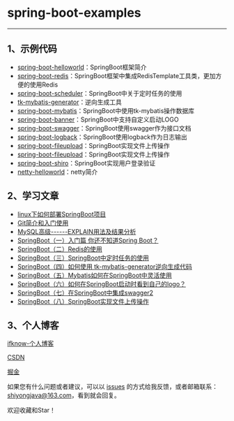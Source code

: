 # spring-boot-examples


------
## 1、示例代码

- [spring-boot-helloworld](https://github.com/ifknow/spring-boot-examples/tree/master/spring-boot-helloworld)：SpringBoot框架简介
- [spring-boot-redis](https://github.com/ifknow/spring-boot-examples/tree/master/spring-boot-redis)：SpringBoot框架中集成RedisTemplate工具类，更加方便的使用Redis 
- [spring-boot-scheduler](https://github.com/ifknow/spring-boot-examples/tree/master/spring-boot-scheduler)：SpringBoot中关于定时任务的使用
- [tk-mybatis-generator](https://github.com/ifknow/spring-boot-examples/tree/master/tk-mybatis-generator)：逆向生成工具
- [spring-boot-mybatis](https://github.com/ifknow/spring-boot-examples/tree/master/spring-boot-mybatis)：SpringBoot中使用tk-mybatis操作数据库
- [spring-boot-banner](https://github.com/ifknow/spring-boot-examples/tree/master/spring-boot-banner)：SpringBoot中支持自定义启动LOGO
- [spring-boot-swagger](https://github.com/ifknow/spring-boot-examples/tree/master/spring-boot-swagger)：SpringBoot使用swagger作为接口文档
- [spring-boot-logback](https://github.com/ifknow/spring-boot-examples/tree/master/spring-boot-logback)：SpringBoot使用logback作为日志输出
- [spring-boot-fileupload](https://github.com/ifknow/spring-boot-examples/tree/master/spring-boot-fileupload)：SpringBoot实现文件上传操作
- [spring-boot-fileupload](https://github.com/ifknow/spring-boot-examples/tree/master/spring-boot-fileupload)：SpringBoot实现文件上传操作
- [spring-boot-shiro](https://github.com/ifknow/spring-boot-examples/tree/master/spring-boot-shiro)：SpringBoot实现用户登录验证
- [netty-helloworld](https://github.com/ifknow/spring-boot-examples/tree/master/netty-helloworld)：netty简介



## 2、学习文章

- [linux下如何部署SpringBoot项目]()
- [Git简介和入门使用](http://gongshiyong.online/article/6)
- [MySQL高级------EXPLAIN用法及结果分析](http://gongshiyong.online/article/7)
- [SpringBoot（一）入门篇 你还不知道Spring Boot？](https://gongshiyong.online/2020/08/28/SpringBoot%EF%BC%88%E4%B8%80%EF%BC%89%E5%85%A5%E9%97%A8%E7%AF%87-%E4%BD%A0%E8%BF%98%E4%B8%8D%E7%9F%A5%E9%81%93SpringBoot%EF%BC%9F/)
- [SpringBoot（二）Redis的使用](https://gongshiyong.online/2020/08/28/SpringBoot%EF%BC%88%E4%BA%8C%EF%BC%89Redis%E7%9A%84%E4%BD%BF%E7%94%A8/)
- [SpringBoot（三）SpringBoot中定时任务的使用](https://gongshiyong.online/2020/08/29/SpringBoot%EF%BC%88%E4%B8%89%EF%BC%89SpringBoot%E4%B8%AD%E5%AE%9A%E6%97%B6%E4%BB%BB%E5%8A%A1%E7%9A%84%E7%94%A8%E6%B3%95/#3-5-cron%E8%A1%A8%E8%BE%BE%E5%BC%8F%E5%9C%A8%E7%BA%BF%E7%94%9F%E6%88%90%E5%B7%A5%E5%85%B7)
- [SpringBoot（四）如何使用 tk-mybatis-generator逆向生成代码](https://gongshiyong.online/2020/08/29/SpringBoot%EF%BC%88%E5%9B%9B%EF%BC%89%E5%A6%82%E4%BD%95%E4%BD%BF%E7%94%A8tk-mybatis-generator%E9%80%86%E5%90%91%E7%94%9F%E6%88%90%E4%BB%A3%E7%A0%81/)
- [SpringBoot（五）Mybatis如何在SpringBoot中灵活使用](https://gongshiyong.online/2020/08/29/SpringBoot%EF%BC%88%E4%BA%94%EF%BC%89Mybatis%E5%A6%82%E4%BD%95%E5%9C%A8SpringBoot%E4%B8%AD%E7%81%B5%E6%B4%BB%E4%BD%BF%E7%94%A8/)
- [SpringBoot（六）如何在SpringBoot启动时看到自己的logo？](https://gongshiyong.online/2020/08/29/SpringBoot%EF%BC%88%E5%85%AD%EF%BC%89%E5%A6%82%E4%BD%95%E5%9C%A8SpringBoot%E5%90%AF%E5%8A%A8%E6%97%B6%E7%9C%8B%E5%88%B0%E8%87%AA%E5%B7%B1%E7%9A%84logo%EF%BC%9F/)
- [SpringBoot（七）在SpringBoot中集成swagger2](https://gongshiyong.online/2020/08/29/SpringBoot%EF%BC%88%E4%B8%83%EF%BC%89%E5%9C%A8SpringBoot%E4%B8%AD%E9%9B%86%E6%88%90swagger2/)
- [SpringBoot（八）SpringBoot实现文件上传操作](https://gongshiyong.online/2020/08/29/SpringBoot%EF%BC%88%E5%85%AB%EF%BC%89SpringBoot%E4%B8%AD%E6%96%87%E4%BB%B6%E4%B8%8A%E4%BC%A0%E6%A1%88%E4%BE%8B/)
<!-- - [SpringBoot（九）SpringBoot继承jwt、shiro实现用户登录](http://gongshiyong.online/article/16)-->
<!--- [SpringBoot（八）SpringBoot实现文件上传操作](https://gongshiyong.online/2020/08/29/SpringBoot%EF%BC%88%E5%85%AB%EF%BC%89SpringBoot%E4%B8%AD%E6%96%87%E4%BB%B6%E4%B8%8A%E4%BC%A0%E6%A1%88%E4%BE%8B/)-->


## 3、个人博客

[ifknow-个人博客](https://gongshiyong.online)

[CSDN](https://blog.csdn.net/qq_41373681)

[掘金](https://juejin.im/user/1521379825420973/posts)

如果您有什么问题或者建议，可以以 [issues](https://github.com/ifknow/spring-boot-examples/issues) 的方式给我反馈，或者邮箱联系：shiyongjava@163.com，看到就会回复。

欢迎收藏和Star！
